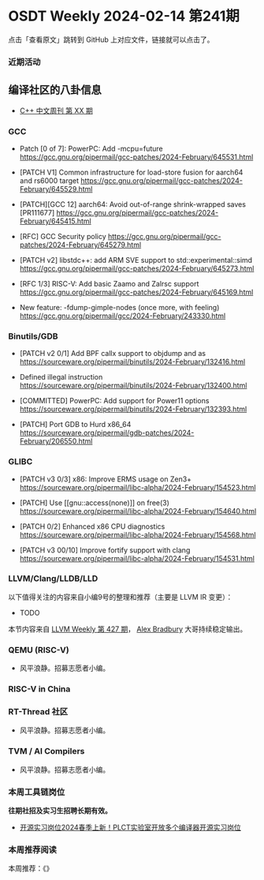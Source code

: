 # OSDT Weekly 2024-02-14 第241期

点击「查看原文」跳转到 GitHub 上对应文件，链接就可以点击了。

### 近期活动

## 编译社区的八卦信息

- [C++ 中文周刊 第 XX 期]()

### GCC

- Patch [0 of 7]: PowerPC: Add -mcpu=future
  https://gcc.gnu.org/pipermail/gcc-patches/2024-February/645531.html

- [PATCH V1] Common infrastructure for load-store fusion for aarch64 and rs6000 target
  https://gcc.gnu.org/pipermail/gcc-patches/2024-February/645529.html

- [PATCH][GCC 12] aarch64: Avoid out-of-range shrink-wrapped saves [PR111677]
  https://gcc.gnu.org/pipermail/gcc-patches/2024-February/645415.html

- [RFC] GCC Security policy
  https://gcc.gnu.org/pipermail/gcc-patches/2024-February/645279.html

- [PATCH v2] libstdc++: add ARM SVE support to std::experimental::simd
  https://gcc.gnu.org/pipermail/gcc-patches/2024-February/645273.html

- [RFC 1/3] RISC-V: Add basic Zaamo and Zalrsc support
  https://gcc.gnu.org/pipermail/gcc-patches/2024-February/645169.html

- New feature: -fdump-gimple-nodes (once more, with feeling)
  https://gcc.gnu.org/pipermail/gcc/2024-February/243330.html

### Binutils/GDB

- [PATCH v2 0/1] Add BPF callx support to objdump and as
  https://sourceware.org/pipermail/binutils/2024-February/132416.html

- Defined illegal instruction
  https://sourceware.org/pipermail/binutils/2024-February/132400.html

- [COMMITTED] PowerPC: Add support for Power11 options
  https://sourceware.org/pipermail/binutils/2024-February/132393.html

- [PATCH] Port GDB to Hurd x86_64
  https://sourceware.org/pipermail/gdb-patches/2024-February/206550.html

### GLIBC

- [PATCH v3 0/3] x86: Improve ERMS usage on Zen3+
  https://sourceware.org/pipermail/libc-alpha/2024-February/154523.html

- [PATCH] Use [[gnu::access(none)]] on free(3)
  https://sourceware.org/pipermail/libc-alpha/2024-February/154640.html

- [PATCH 0/2] Enhanced x86 CPU diagnostics
  https://sourceware.org/pipermail/libc-alpha/2024-February/154568.html

- [PATCH v3 00/10] Improve fortify support with clang
  https://sourceware.org/pipermail/libc-alpha/2024-February/154531.html

### LLVM/Clang/LLDB/LLD


以下值得关注的内容来自小编9号的整理和推荐（主要是 LLVM IR 变更）：

- TODO

本节内容来自 [LLVM Weekly 第 427 期](http://llvmweekly.org/issue/427)，
[Alex Bradbury](https://www.linkedin.com/in/alex-bradbury/) 大哥持续稳定输出。

### QEMU (RISC-V)

- 风平浪静。招募志愿者小编。

### RISC-V in China

### RT-Thread 社区

- 风平浪静。招募志愿者小编。

### TVM / AI Compilers

- 风平浪静。招募志愿者小编。

### 本周工具链岗位

**往期社招及实习生招聘长期有效。**

- [开源实习岗位2024春季上新！PLCT实验室开放多个编译器开源实习岗位](https://mp.weixin.qq.com/s/D-l7hE2S-21NCAZsVqPzMA)

### 本周推荐阅读

本周推荐：《》
